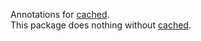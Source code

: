 Annotations for [cached].\
This package does nothing without [cached].

[cached]: https://pub.dartlang.org/packages/cached